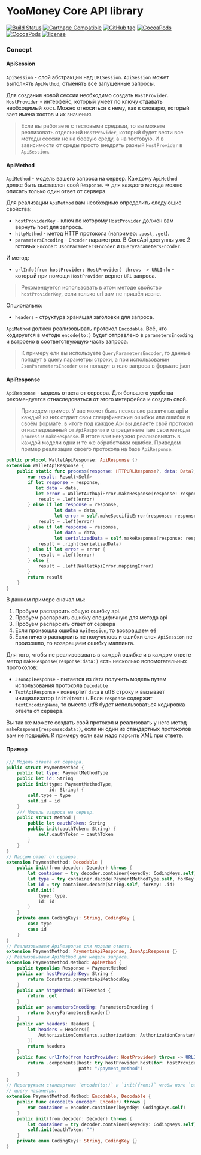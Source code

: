 # YooMoney Core API library

[![Build Status](https://travis-ci.org/yoomoney/core-api-swift.svg?branch=master)](https://travis-ci.org/yoomoney/core-api-swift)
[![Carthage Compatible](https://img.shields.io/badge/Carthage-compatible-4BC51D.svg?style=flat)](https://github.com/Carthage/Carthage)
[![GitHub tag](https://img.shields.io/github/tag/yoomoney/core-api-swift.svg)](https://img.shields.io/github/tag/yoomoney/core-api-swift.svg)
[![CocoaPods](https://img.shields.io/cocoapods/v/yoomoney/core-api-swift.svg)](https://img.shields.io/cocoapods/v/yoomoney/core-api-swift.svg)
[![CocoaPods](https://img.shields.io/cocoapods/at/yoomoney/core-api-swift.svg)](https://img.shields.io/cocoapods/at/yoomoney/core-api-swift.svg)
[![license](https://img.shields.io/github/license/yoomoney/core-api-swift.svg)](https://img.shields.io/github/license/yoomoney/core-api-swift.svg)


### Concept

#### ApiSession

`ApiSession` - слой абстракции над `URLSession`. `ApiSession` может выполнять `ApiMethod`, 
отменять все запущенные запросы.

Для создания новой сессии необходимо создать `HostProvider`. `HostProvider` - интерфейс, который умеет
по ключу отдавать необходимый хост. Можно относиться к нему, как к словарю, который зает имена хостов и
их значения.

> Если вы работаете с тестовыми средами, то вы можете реализовать отдельный `HostProvider`, который будет
> вести все методы сессии не на боевую среду, а на тестовую. И в зависимости от среды просто внедрять
> разный `HostProvider` в `ApiSession`.
#### ApiMethod

`ApiMethod` - модель вашего запроса на сервер. Каждому `ApiMethod` долже быть выставлен свой `Response`.
=> для каждого метода можно описать только один ответ от сервера.

Для реализации `ApiMethod` вам необходимо определить следующие свойства:

* `hostProviderKey` - ключ по которому `HostProvider` должен вам вернуть host для запроса.
* `httpMethod` - метод HTTP протокола (например: `.post`, `.get`).
* `parametersEncoding` - `Encoder` параметров. В CoreApi доступны уже 2 готовых `Encoder`: `JsonParametersEncoder` и `QueryParametersEncoder`.

И метод:
* `urlInfo(from hostProvider: HostProvider) throws -> URLInfo` - который при помощи `HostProvider` вернет `URL` запроса.

> Рекомендуется использовать в этом методе свойство `hostProviderKey`, если только url вам не пришёл извне.
 
Опционально:
* `headers` - структура хранящая заголовки для запроса.

`ApiMethod` должен реализовывать протокол `Encodable`. Всё, что кодируется в методе `encode(to:)` будет
отправлено в `parametersEncoding` и встроено в соответствующую часть запроса. 

> К примеру ели вы используете `QueryParametersEncoder`, то данные попадут в query параметры строки, а при
> использовании `JsonParametersEncoder` они попадут в тело запроса в формате json
#### ApiResponse

`ApiResponse` - модель ответа от сервера. Для большего удобства рекомендуется отнаследоваться от этого 
интерфейса и создать свой. 

> Приведем пример. У вас может быть несколько различных api и каждый из них отдает свои специфические ошибки
> или ошибки в своём формате. в итоге под каждое Api вы делаете свой протокол отнаследованный от `ApiResponse`
> и определяете там свои методы `process` и `makeResponse`. В итоге вам ненужно реализовывать в каждой модели
> одни и те же обработчики ошибок.
Приведем пример реализации своего протокола на базе `ApiResponse`.

```swift
public protocol WalletApiResponse: ApiResponse {}
extension WalletApiResponse {
    public static func process(response: HTTPURLResponse?, data: Data?, error: Error?) -> Result<Self> {
        var result: Result<Self>
        if let response = response,
           let data = data,
           let error = WalletAuthApiError.makeResponse(response: response, data: data) {
            result = .left(error)
        } else if let response = response,
                  let data = data,
                  let error = self.makeSpecificError(response: response, data: data) {
            result = .left(error)
        } else if let response = response,
                  let data = data,
                  let serializedData = self.makeResponse(response: response, data: data) {
            result = .right(serializedData)
        } else if let error = error {
            result = .left(error)
        } else {
            result = .left(WalletApiError.mappingError)
        }
        return result
    }
}
```

В данном примере сначал мы:
1. Пробуем распарсить общую ошибку api. 
2. Пробуем распарсить ошибку специфичную для метода api
3. Пробуем распарсить ответ от сервера
4. Если произошла ошибка `ApiSession`, то возвращаем её
5. Если ничего распарсить не получилось и ошибки слоя `ApiSession` не произошло, то возвращаем ошибку маппинга. 

Для того, чтобы не реализовывать в каждой ошибке и в каждом ответе метод `makeResponse(response:data:)`
есть несколько вспомогательных протоколов:

* `JsonApiResponse` - пытается из `data` получить модель путем использования протокола `Decodable`
* `TextApiResponse` - конвертит `data` в utf8 строку и вызывает инициализатор `init?(text:)`. Если `response` содержит
`textEncodingName`, то вместо utf8 будет использоваться кодировка ответа от сервера.

Вы так же можете создать свой протокол и реализовать у него метод `makeResponse(response:data:)`, если
ни один из стандартных протоколов вам не подошёл. К примеру если вам надо парсить XML при ответе.

#### Пример

```swift
/// Модель ответа от сервера.
public struct PaymentMethod {
    public let type: PaymentMethodType
    public let id: String
    public init(type: PaymentMethodType,
                id: String) {
        self.type = type
        self.id = id
    }
    /// Модель запроса на сервер.
    public struct Method {
        public let oauthToken: String
        public init(oauthToken: String) {
            self.oauthToken = oauthToken
        }
    }
}
// Парсим ответ от сервера.
extension PaymentMethod: Decodable {
    public init(from decoder: Decoder) throws {
        let container = try decoder.container(keyedBy: CodingKeys.self)
        let type = try container.decode(PaymentMethodType.self, forKey: .type)
        let id = try container.decode(String.self, forKey: .id)
        self.init(
            type: type,
            id: id
        )
    }
    private enum CodingKeys: String, CodingKey {
        case type
        case id
    }
}
// Реализовываем ApiResponse для модели ответа.
extension PaymentMethod: PaymentsApiResponse, JsonApiResponse {}
// Реализовываем ApiMethod для модели запроса.
extension PaymentMethod.Method: ApiMethod {
    public typealias Response = PaymentMethod
    public var hostProviderKey: String {
        return Constants.paymentsApiMethodsKey
    }
    public var httpMethod: HTTPMethod {
        return .get
    }
    public var parametersEncoding: ParametersEncoding {
        return QueryParametersEncoder()
    }
    public var headers: Headers {
        let headers = Headers([
            AuthorizationConstants.authorization: AuthorizationConstants.basicAuthorizationPrefix + oauthToken,
        ])
        return headers
    }
    public func urlInfo(from hostProvider: HostProvider) throws -> URLInfo {
        return .components(host: try hostProvider.host(for: hostProviderKey),
                           path: "/payment_method")
    }
}
// Перегружаем стандартные `encode(to:)` и `init(from:)` чтобы поле `oauthToken` не попало в 
// query параметры.
extension PaymentMethod.Method: Encodable, Decodable {
    public func encode(to encoder: Encoder) throws {
        var container = encoder.container(keyedBy: CodingKeys.self)
    }
    public init(from decoder: Decoder) throws {
        let container = try decoder.container(keyedBy: CodingKeys.self)
        self.init(oauthToken: "")
    }
    private enum CodingKeys: String, CodingKey {}
}
```